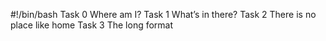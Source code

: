 #!/bin/bash
Task 0 Where am I?
Task 1 What’s in there?
Task 2 There is no place like home
Task 3 The long format
